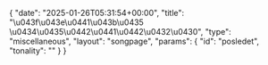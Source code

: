 {
    "date": "2025-01-26T05:31:54+00:00",
    "title": "\u043f\u043e\u0441\u043b\u0435 \u0434\u0435\u0442\u0441\u0442\u0432\u0430",
    "type": "miscellaneous",
    "layout": "songpage",
    "params": {
        "id": "posledet",
        "tonality": ""
    }
}
